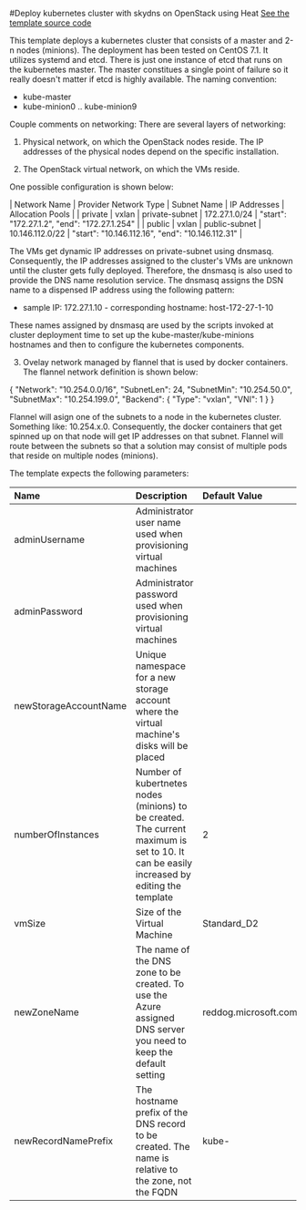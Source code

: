 #Deploy kubernetes cluster with skydns on OpenStack using Heat
<a href="https://raw.githubusercontent.com/jarekmisz/mayo-openstack/master/kube-cluster-centos/templates/kube-cluster.yaml" target="_blank">
    See the template source code
</a>



This template deploys a kubernetes cluster that consists of a master and 2-n nodes (minions). The deployment has been tested on CentOS 7.1. It utilizes systemd and etcd. There is just one instance of etcd that runs on the kubernetes master. The master constitues a single point of failure so it really doesn't matter if etcd is highly available.
The naming convention:

* kube-master
* kube-minion0 .. kube-minion9

Couple comments on networking:
There are several layers of networking:

1. Physical network, on which the OpenStack nodes reside.
The IP addresses of the physical nodes depend on the specific installation.

2. The OpenStack virtual network, on which the VMs reside.

One possible configuration is shown below:

| Network Name | Provider Network Type | Subnet Name | IP Addresses | Allocation Pools | 
| private | vxlan | private-subnet |  172.27.1.0/24 | "start": "172.27.1.2", "end": "172.27.1.254" |
| public | vxlan | public-subnet | 10.146.112.0/22 | "start": "10.146.112.16", "end": "10.146.112.31" |


The VMs get dynamic IP addresses on private-subnet using dnsmasq. Consequently, the IP addresses assigned to the cluster's VMs are unknown until the cluster gets fully deployed. Therefore, the dnsmasq is also used to provide the DNS name resolution service. The dnsmasq assigns the DSN name to a dispensed IP address using the following pattern:

* sample IP: 172.27.1.10 - corresponding hostname: host-172-27-1-10

These names assigned by dnsmasq are used by the scripts invoked at cluster deployment time to set up the kube-master/kube-minions hostnames and then to configure the kubernetes components.
 

3. Ovelay network managed by flannel that is used by docker containers. The flannel network definition is shown below:

{
    "Network": "10.254.0.0/16",
    "SubnetLen": 24,
    "SubnetMin": "10.254.50.0",
    "SubnetMax": "10.254.199.0",
    "Backend": {
        "Type": "vxlan",
        "VNI": 1
    }
}

Flannel will asign one of the subnets to a node in the kubernetes cluster. Something like: 10.254.x.0. Consequently, the docker containers that get spinned up on that node will get IP addresses on that subnet. Flannel will route between the subnets so that a solution may consist of multiple pods that reside on multiple nodes (minions).

The template expects the following parameters:

| Name   | Description | Default Value |
|:--- |:---|:---|
| adminUsername  | Administrator user name used when provisioning virtual machines  | |
| adminPassword  | Administrator password used when provisioning virtual machines  | |
| newStorageAccountName | Unique namespace for a new storage account where the virtual machine's disks will be placed | |
| numberOfInstances | Number of kubertnetes nodes (minions) to be created. The current maximum is set to 10. It can be easily increased by editing the template | 2 |
| vmSize | Size of the Virtual Machine | Standard_D2 |
| newZoneName | The name of the DNS zone to be created. To use the Azure assigned DNS server you need to keep the default setting | reddog.microsoft.com |
| newRecordNamePrefix | The hostname prefix of the DNS record to be created.  The name is relative to the zone, not the FQDN | kube- |


